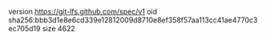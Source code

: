 version https://git-lfs.github.com/spec/v1
oid sha256:bbb3d1e8e6cd339e12812009d8710e8ef358f57aa113cc41ae4770c3ec705d19
size 4622
